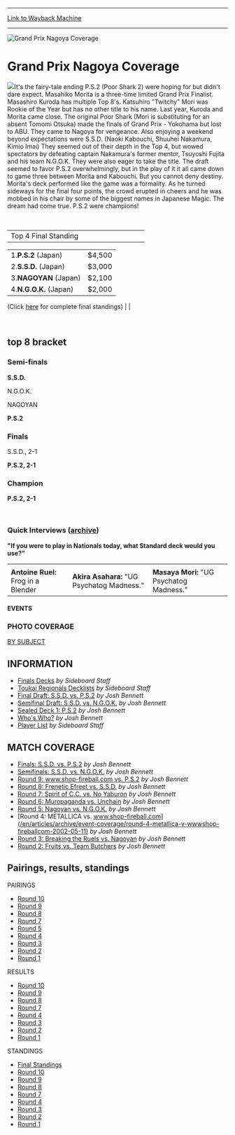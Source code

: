 
---
[Link to Wayback Machine](https://web.archive.org/web/20160228033035/http://magic.wizards.com/en/events/coverage/gpnagoya02)

[_metadata_:generator]:- "Drupal 7 (http://drupal.org)"
[_metadata_:node]:- "781626"
[_metadata_:source]:- "div-block-system-main"
[_metadata_:title]:- "Grand Prix Nagoya Coverage"
[_metadata_:wayback_capture_timestamp]:- "2016-02-28 03:30:35"
[_metadata_:wayback_raw_url]:- "https://web.archive.org/web/20160228033035id_/http://magic.wizards.com/en/events/coverage/gpnagoya02"
[_metadata_:wayback_url]:- "http://magic.wizards.com/en/events/coverage/gpnagoya02"
---







![Grand Prix Nagoya Coverage](https://media.magic.wizards.com/images/banner/large_1_4.jpg)





Grand Prix Nagoya Coverage
==========================












![](https://media.magic.wizards.com/image_legacy_migration/sideboard/images/gpnagoya02/a982.jpg)It's the fairy-tale ending P.S.2 (Poor Shark 2) were hoping for but didn't dare expect. Masahiko Morita is a three-time limited Grand Prix Finalist. Masashiro Kuroda has multiple Top 8's. Katsuhiro "Twitchy" Mori was Rookie of the Year but has no other title to his name. Last year, Kuroda and Morita came close. The original Poor Shark (Mori is substituting for an absent Tomomi Otsuka) made the finals of Grand Prix - Yokohama but lost to ABU. They came to Nagoya for vengeance. Also enjoying a weekend beyond expectations were S.S.D. (Naoki Kabouchi, Shuuhei Nakamura, Kimio Imai) They seemed out of their depth in the Top 4, but wowed spectators by defeating captain Nakamura's former mentor, Tsuyoshi Fujita and his team N.G.O.K. They were also eager to take the title. The draft seemed to favor P.S.2 overwhelmingly, but in the play of it it all came down to game three between Morita and Kabouchi. But you cannot deny destiny. Morita's deck performed like the game was a formality. As he turned sideways for the final four points, the crowd erupted in cheers and he was mobbed in his chair by some of the biggest names in Japanese Magic. The dream had come true. P.S.2 were champions!


 




|  |  |  |  |  |  |  |  |  |  |
| --- | --- | --- | --- | --- | --- | --- | --- | --- | --- |
| Top 4 Final Standing

|  |  |
| --- | --- |
| 1.**P.S.2** (Japan) | $4,500 |
| 2.**S.S.D.** (Japan) | $3,000 |
| 3.**NAGOYAN** (Japan) | $2,100 |
| 4.**N.G.O.K.** (Japan) | $2,000 |

(Click [here](/en/articles/archive/event-coverage/grand-prix-nagoya-final-standings-2002-05-12) for complete final standings) |  |


 

top 8 bracket
-------------





### Semi-finals





**S.S.D.**




N.G.O.K.






NAGOYAN




**P.S.2**







### Finals





S.S.D., 2-1




**P.S.2, 2-1**







### Champion





**P.S.2, 2-1**








 

### Quick Interviews ([archive](http://archive.wizards.com/default.asp?x=sideboard/gpnagoya02/questions,,en))


**"If you were to play in Nationals today, what Standard deck would you use?"**




|  |  |  |
| --- | --- | --- |
|  |  |  |
| **Antoine Ruel:** Frog in a Blender | **Akira Asahara:** "UG Psychatog Madness." | **Masaya Mori:** "UG Psychatog Madness." |







#### EVENTS


### PHOTO COVERAGE


[BY SUBJECT](/en/articles/archive/event-coverage/grand-prix-nagoya-photo-coverage-2002-05-10)









INFORMATION
-----------



* [Finals Decks](/en/articles/archive/event-coverage/grand-prix-nagoya-finals-decks-2002-05-12)
*by Sideboard Staff*
* [Toukai Regionals Decklists](/en/articles/archive/event-coverage/toukai-regionals-decklists-2002-05-12)
*by Sideboard Staff*
* [Final Draft: S.S.D. vs. P.S.2](/en/articles/archive/event-coverage/grand-prix-nagoya-final-draft-ssd-vs-ps2-2002-05-12)
*by Josh Bennett*
* [Semifinal Draft: S.S.D. vs. N.G.O.K.](/en/articles/archive/event-coverage/semifinal-draft-ssd-vs-ngok-2002-05-12)
*by Josh Bennett*
* [Sealed Deck 1: P.S.2](/en/articles/archive/event-coverage/sealed-deck-1-ps2-2002-05-11)
*by Josh Bennett*
* [Who's Who?](/en/articles/archive/event-coverage/whos-who-2002-05-11)
*by Josh Bennett*
* [Player List](/en/articles/archive/event-coverage/grand-prix-nagoya-player-list-2002-05-10)
*by Sideboard Staff*



MATCH COVERAGE
--------------



* [Finals: S.S.D. vs. P.S.2](/en/articles/archive/event-coverage/grand-prix-nagoya-finals-ssd-vs-ps2-2002-05-12)
*by Josh Bennett*
* [Semifinals: S.S.D. vs. N.G.O.K.](/en/articles/archive/event-coverage/semifinals-ssd-vs-ngok-2002-05-12)
*by Josh Bennett*
* [Round 9: www.shop-fireball.com vs. P.S.2](/en/articles/archive/event-coverage/round-9-wwwshop-fireballcom-vs-ps2-2002-05-11)
*by Josh Bennett*
* [Round 8: Frenetic Efreet vs. S.S.D.](/en/articles/archive/event-coverage/round-8-frenetic-efreet-vs-ssd-2002-05-11)
*by Josh Bennett*
* [Round 7: Spirit of C.C. vs. No Yaburon](/en/articles/archive/event-coverage/round-7-spirit-cc-vs-no-yaburon-2002-05-11)
*by Josh Bennett*
* [Round 6: Muropaganda vs. Unchain](/en/articles/archive/event-coverage/round-6-muropaganda-vs-unchain-2002-05-11)
*by Josh Bennett*
* [Round 5: Nagoyan vs. N.G.O.K.](/en/articles/archive/event-coverage/round-5-nagoyan-vs-ngok-2002-05-11)
*by Josh Bennett*
* [Round 4: METALLICA vs. www.shop-fireball.com](/en/articles/archive/event-coverage/round-4-metallica-v-wwwshop-fireballcom-2002-05-11)
*by Josh Bennett*
* [Round 3: Breaking the Ruels vs. Nagoyan](/en/articles/archive/event-coverage/round-3-breaking-ruels-vs-nagoyan-2002-05-11)
*by Josh Bennett*
* [Round 2: Fruits vs. Team Butchers](/en/articles/archive/event-coverage/round-2-fruits-vs-team-butchers-2002-05-10)
*by Josh Bennett*



Pairings, results, standings
----------------------------



PAIRINGS



* [Round 10](/en/articles/archive/event-coverage/round-10-pairings-2002-05-12-0)
* [Round 9](/en/articles/archive/event-coverage/round-9-pairings-2002-05-11)
* [Round 8](/en/articles/archive/event-coverage/round-8-pairings-2002-05-11-0)
* [Round 7](/en/articles/archive/event-coverage/round-7-pairings-2002-05-11-0)
* [Round 5](/en/articles/archive/event-coverage/round-5-pairings-2002-05-11-0)
* [Round 4](/en/articles/archive/event-coverage/round-4-pairings-2002-05-10)
* [Round 3](/en/articles/archive/event-coverage/round-3-pairings-2002-05-10)
* [Round 2](/en/articles/archive/event-coverage/round-2-pairings-2002-05-10)
* [Round 1](/en/articles/archive/event-coverage/round-1-pairings-2002-05-10)



RESULTS



* [Round 10](/en/articles/archive/event-coverage/round-10-results-2002-05-12-0)
* [Round 9](/en/articles/archive/event-coverage/round-9-results-2002-05-12-0)
* [Round 8](/en/articles/archive/event-coverage/round-8-results-2002-05-11-0)
* [Round 7](/en/articles/archive/event-coverage/round-7-results-2002-05-11-0)
* [Round 4](/en/articles/archive/event-coverage/round-4-results-2002-05-11-0)
* [Round 3](/en/articles/archive/event-coverage/round-3-results-2002-05-10)
* [Round 2](/en/articles/archive/event-coverage/round-2-results-2002-05-10)
* [Round 1](/en/articles/archive/event-coverage/round-1-results-2002-05-10)



STANDINGS



* [Final Standings](/en/articles/archive/event-coverage/grand-prix-nagoya-final-standings-2002-05-12)
* [Round 10](/en/articles/archive/event-coverage/round-10-standings-2002-05-12-0)
* [Round 9](/en/articles/archive/event-coverage/round-9-standings-2002-05-12-0)
* [Round 8](/en/articles/archive/event-coverage/round-8-standings-2002-05-11-0)
* [Round 7](/en/articles/archive/event-coverage/round-7-standings-2002-05-11-0)
* [Round 4](/en/articles/archive/event-coverage/round-4-standings-2002-05-11-0)
* [Round 3](/en/articles/archive/event-coverage/round-3-standings-2002-05-10)
* [Round 2](/en/articles/archive/event-coverage/round-2-standings-2002-05-10)
* [Round 1](/en/articles/archive/event-coverage/round-1-standings-2002-05-10)




 

